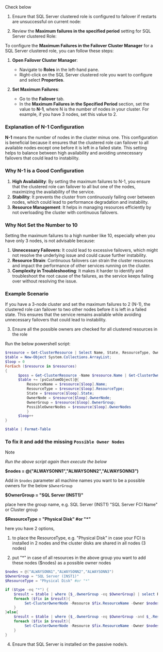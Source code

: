 Check below 
1. Ensure that SQL Server clustered role is configured to failover if restarts are unsuccessful on current node:

2. Review the **Maximum failures in the specified period** setting for SQL Server clustered Role:

To configure the **Maximum Failures in the Failover Cluster Manager** for a SQL Server clustered role, you can follow these steps:

1. **Open Failover Cluster Manager**:
   - Navigate to **Roles** in the left-hand pane.
   - Right-click on the SQL Server clustered role you want to configure and select **Properties**.

2. **Set Maximum Failures**:
   - Go to the **Failover** tab.
   - In the **Maximum Failures in the Specified Period** section, set the value to **N-1**, where N is the number of nodes in your cluster. For example, if you have 3 nodes, set this value to 2.

### Explanation of N-1 Configuration

**N-1** means the number of nodes in the cluster minus one. This configuration is beneficial because it ensures that the clustered role can failover to all available nodes except one before it is left in a failed state. This setting helps to balance between high availability and avoiding unnecessary failovers that could lead to instability.

### Why N-1 is a Good Configuration

1. **High Availability**: By setting the maximum failures to N-1, you ensure that the clustered role can failover to all but one of the nodes, maximizing the availability of the service.
2. **Stability**: It prevents the cluster from continuously failing over between nodes, which could lead to performance degradation and instability.
3. **Resource Management**: It helps in managing resources efficiently by not overloading the cluster with continuous failovers.

### Why Not Set the Number to 10

Setting the maximum failures to a high number like 10, especially when you have only 3 nodes, is not advisable because:

1. **Unnecessary Failovers**: It could lead to excessive failovers, which might not resolve the underlying issue and could cause further instability.
2. **Resource Strain**: Continuous failovers can strain the cluster resources and impact the performance of other services running on the cluster.
3. **Complexity in Troubleshooting**: It makes it harder to identify and troubleshoot the root cause of the failures, as the service keeps failing over without resolving the issue.

### Example Scenario

If you have a 3-node cluster and set the maximum failures to 2 (N-1), the clustered role can failover to two other nodes before it is left in a failed state. This ensures that the service remains available while avoiding unnecessary failovers that could lead to instability.

3. Ensure all the possible owners are checked for all clustered resources in the role

Run the below powershell script:

```powershell
$resource = Get-ClusterResource | Select Name, State, ResourceType, OwnerGroup, OwnerNode
$table = New-Object System.Collections.ArrayList;
$loop = 0
ForEach ($resource in $resources)
{
      $poss = Get-ClusterResource -Name $resource.Name | Get-ClusterOwnerNode
      $table += [psCustomObject]@{
          ResourceName = $resource[$loop].Name;
          ResourceType = $resource[$loop].ResourceType;
          State = $resource[$loop].State;
          OwnerNode = $resource[$loop].OwnerNode;
          OwnerGroup = $resource[$loop].OwnerGroup;
          PossibleOwnerNodes = $resource[$loop].OwnerNodes
          }
      $loop++
}

$table | Format-Table
```
### To fix it and add the missing `Possible Owner Nodes`
>[!Note]
>*Run the above script again then execute the below*
>
>**$nodes = @("ALWAYSONN1","ALWAYSONN2","ALWAYSONN3")**
>
> Add in `$nodes` parameter all machine names you want to be a possible owners for the below `$OwnerGroup`
>
>**$OwnerGroup = "SQL Server (INST1)"**
>
>place here the group name, e.g. SQL Server (INST1) "SQL Server FCI Name" or Cluster group
>
>**$ResourceType = "Physical Disk" #or "*"**
>
>here you have 2 options,
>
>1. to place the ResourceType, e.g. "Physical Disk" in case your FCI is installed in 2 nodes and the cluster disks are shared in all nodes (3 nodes)
> 
>2. put "*" in case of all resources in the above group you want to add these nodes ($nodes) as a possible owner nodes


```powershell
$nodes = @("ALWAYSONN1","ALWAYSONN2","ALWAYSONN3")
$OwnerGroup = "SQL Server (INST1)"
$ResourceType = "Physical Disk" #or "*"

if ($type -eq "*") {
    $result = $table | where {$_.OwnerGroup -eq $OwnerGroup} | select ResourceName
    foreach ($fix in $result){
         Set-ClusterOwnerNode -Resource $fix.ResourceName -Owner $nodes
    }
}else{
    $result = $table | where {$_.OwnerGroup -eq $OwnerGroup -and $_.ResourceType -eq $ResourceType} | select ResourceName
    foreach ($fix in $result){
         Set-ClusterOwnerNode -Resource $fix.ResourceName -Owner $nodes
    }
}

```
4. Ensure that SQL Server is installed on the passive node/s.

